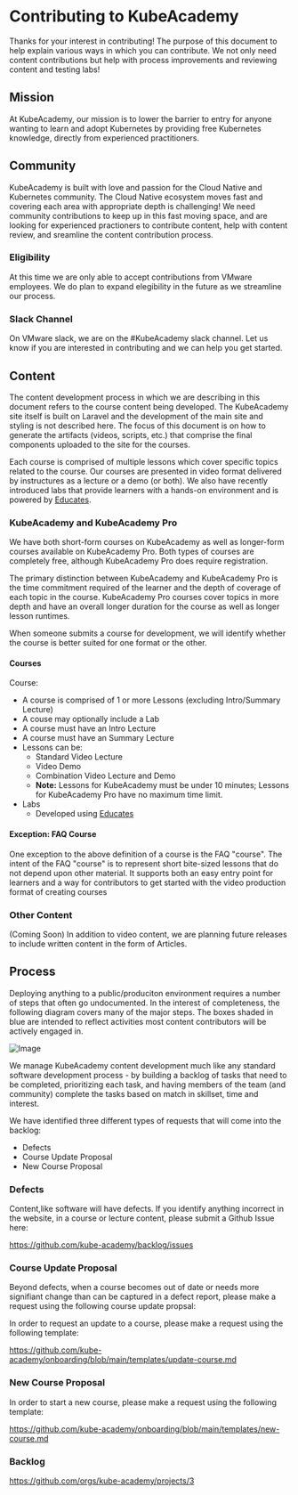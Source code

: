 # Contributing to KubeAcademy
Thanks for your interest in contributing! The purpose of this document to help explain various ways in which you can contribute. We not only need content contributions but help with process improvements and reviewing content and testing labs!

## Mission 
At KubeAcademy, our mission is to lower the barrier to entry for anyone wanting to learn and adopt Kubernetes by providing free Kubernetes knowledge, directly from experienced practitioners.

## Community
KubeAcademy is built with love and passion for the Cloud Native and Kubernetes community. The Cloud Native ecosystem moves fast and covering each area with appropriate depth is challenging! We need community contributions to keep up in this fast moving space, and are looking for experienced practioners to contribute content, help with content review, and sreamline the content contribution process.

### Eligibility
At this time we are only able to accept contributions from VMware employees. We do plan to expand elegibility in the future as we streamline our process. 

### Slack Channel
On VMware slack, we are on the #KubeAcademy slack channel. Let us know if you are interested in contributing and we can help you get started.

## Content
The content development process in which we are describing in this document refers to the course content being developed.  The KubeAcademy site itself is built on Laravel and the development of the main site and styling is not described here. The focus of this document is on how to generate the artifacts (videos, scripts, etc.) that comprise the final components uploaded to the site for the courses.

Each course is comprised of multiple lessons which cover specific topics related to the course.  Our courses are presented in video format delivered by instructures as a lecture or a demo (or both).  We also have recently introduced labs that provide learners with a hands-on environment and is powered by [Educates](https://github.com/eduk8s).

### KubeAcademy and KubeAcademy Pro
We have both short-form courses on KubeAcademy as well as longer-form courses available on KubeAcademy Pro. Both types of courses are completely free, although KubeAcademy Pro does require registration.

The primary distinction between KubeAcademy and KubeAcademy Pro is the time commitment required of the learner and the depth of coverage of each topic in the course. KubeAcademy Pro courses cover topics in more depth and have an overall longer duration for the course as well as longer lesson runtimes. 

When someone submits a course for development, we will identify whether the course is better suited for one format or the other.

#### Courses
Course:
- A course is comprised of 1 or more Lessons (excluding Intro/Summary Lecture)
- A couse may optionally include a Lab
- A course must have an Intro Lecture 
- A course must have an Summary Lecture
- Lessons can be:
    - Standard Video Lecture
    - Video Demo
    - Combination Video Lecture and Demo
    - **Note:** Lessons for KubeAcademy must be under 10 minutes; Lessons for KubeAcademy Pro have no maximum time limit.
- Labs
    - Developed using [Educates](https://github.com/eduk8s)

#### Exception: FAQ Course

One exception to the above definition of a course is the FAQ "course". The intent of the FAQ "course" is to represent short bite-sized lessons that do not depend upon other material. It supports both an easy entry point for learners and a way for contributors to get started with the video production format of creating courses

### Other Content

(Coming Soon) In addition to video content, we are planning future releases to include written content in the form of Articles.

## Process
Deploying anything to a public/produciton environment requires a number of steps that often go undocumented. In the interest of completeness, the following diagram covers many of the major steps. The boxes shaded in blue are intended to reflect activities most content contributors will be actively engaged in.

![Image](https://docs.google.com/drawings/d/e/2PACX-1vQAcCAMyF1Gce3rpXToIyX02qoEFRf55gU9SbOprQaL1KE4nPjMvKWE5XqGI8zLYTG6stQ3Vq-HPYSH/pub?w=960&h=720)

We manage KubeAcademy content development much like any standard software development process - by building a backlog of tasks that need to be completed, prioritizing each task, and having members of the team (and community) complete the tasks based on match in skillset, time and interest.

We have identified three different types of requests that will come into the backlog:
- Defects
- Course Update Proposal
- New Course Proposal

### Defects

Content,like software will have defects. If you identify anything incorrect in the website, in a course or lecture content, please submit a Github Issue here:

https://github.com/kube-academy/backlog/issues

### Course Update Proposal

Beyond defects, when a course becomes out of date or needs more signifiant change than can be captured in a defect report, please make a request using the following course update propsal:

In order to request an update to a course, please make a request using the following template:

https://github.com/kube-academy/onboarding/blob/main/templates/update-course.md

### New Course Proposal
In order to start a new course, please make a request using the following template:

https://github.com/kube-academy/onboarding/blob/main/templates/new-course.md

### Backlog
https://github.com/orgs/kube-academy/projects/3